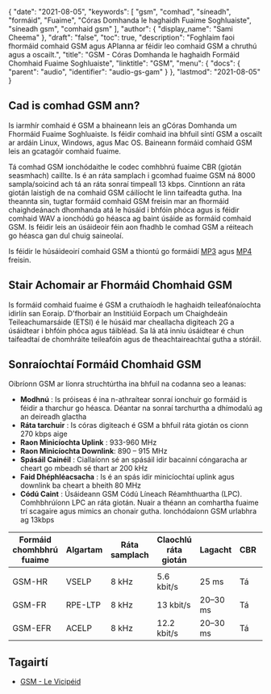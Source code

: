 {
  "date": "2021-08-05",
  "keywords": [
"gsm",
"comhad",
"síneadh",
"formáid",
"Fuaime",
"Córas Domhanda le haghaidh Fuaime Soghluaiste",
"síneadh gsm",
"comhaid gsm"
],
  "author": {
    "display_name": "Sami Cheema"
},
  "draft": "false",
  "toc": true,
  "description": "Foghlaim faoi fhormáid comhaid GSM agus APIanna ar féidir leo comhaid GSM a chruthú agus a oscailt.",
  "title": "GSM - Córas Domhanda le haghaidh Formáid Chomhaid Fuaime Soghluaiste",
  "linktitle": "GSM",
  "menu": {
    "docs": {
      "parent": "audio",
      "identifier": "audio-gs-gam"
}
},
  "lastmod": "2021-08-05"
}

## Cad is comhad GSM ann?

Is iarmhír comhaid é GSM a bhaineann leis an gCóras Domhanda um Fhormáid Fuaime Soghluaiste. Is féidir comhaid ina bhfuil síntí GSM a oscailt ar ardáin Linux, Windows, agus Mac OS. Baineann formáid comhaid GSM leis an gcatagóir comhaid fuaime.

Tá comhad GSM ionchódaithe le codec comhbhrú fuaime CBR (giotán seasmhach) caillte. Is é an ráta samplach i gcomhad fuaime GSM ná 8000 sampla/soicind ach tá an ráta sonraí timpeall 13 kbps. Cinntíonn an ráta giotán laistigh de na comhaid GSM cáilíocht le linn taifeadta gutha. Ina theannta sin, tugtar formáid comhaid GSM freisin mar an fhormáid chaighdeánach dhomhanda atá le húsáid i bhfóin phóca agus is féidir comhaid WAV a ionchódú go héasca ag baint úsáide as formáid comhaid GSM. Is féidir leis an úsáideoir féin aon fhadhb le comhad GSM a réiteach go héasca gan dul chuig saineolaí.

Is féidir le húsáideoirí comhaid GSM a thiontú go formáidí [MP3](/audio/mp3/) agus [MP4](/video/mp4/) freisin.

## Stair Achomair ar Fhormáid Chomhaid GSM

Is formáid comhaid fuaime é GSM a cruthaíodh le haghaidh teileafónaíochta idirlín san Eoraip. D'fhorbair an Institiúid Eorpach um Chaighdeáin Teileachumarsáide (ETSI) é le húsáid mar cheallacha digiteach 2G a úsáidtear i bhfóin phóca agus táibléad. Sa lá atá inniu úsáidtear é chun taifeadtaí de chomhráite teileafóin agus de theachtaireachtaí gutha a stóráil.

## Sonraíochtaí Formáid Chomhaid GSM ##

Oibríonn GSM ar líonra struchtúrtha ina bhfuil na codanna seo a leanas:

- **Modhnú** : Is próiseas é ina n-athraítear sonraí ionchuir go formáid is féidir a tharchur go héasca. Déantar na sonraí tarchurtha a dhímodalú ag an deireadh glactha
- **Ráta tarchuir** : Is córas digiteach é GSM a bhfuil ráta giotán os cionn 270 kbps aige
- **Raon Minicíochta Uplink** : 933-960 MHz
- **Raon Minicíochta Downlink**: 890 – 915 MHz
- **Spásáil Cainéil** : Ciallaíonn sé an spásáil idir bacainní cóngaracha ar cheart go mbeadh sé thart ar 200 kHz
- **Faid Dhéphléacsacha** : Is é an spás idir minicíochtaí uplink agus downlink ba cheart a bheith 80 MHz
- **Códú Caint** : Úsáideann GSM Códú Líneach Réamhthuartha (LPC). Comhbhrúíonn LPC an ráta giotán. Nuair a théann an comhartha fuaime trí scagaire agus mimics an chonair gutha. Ionchódaíonn GSM urlabhra ag 13kbps

| Formáid chomhbhrú fuaime | Algartam | Ráta samplach | Claochlú ráta giotán | Lagacht | CBR | VBR | Steirió | Ilchainéal |
| ----------------------- | --------- | ----------- | ----------------- | -------- | --- | --- | ------ | ------------ |
| |
| GSM-HR | VSELP | 8 kHz | 5.6 kbit/s | 25 ms | Tá | Níl | Níl | Níl |
| GSM-FR | RPE-LTP | 8 kHz | 13 kbit/s | 20–30 ms | Tá | Níl | Níl | Níl |
| GSM-EFR | ACELP | 8 kHz | 12.2 kbit/s | 20–30 ms | Tá | Níl | Níl | Níl |

## Tagairtí ##

* [GSM - Le Vicipéid]( https://en.wikipedia.org/wiki/Comparison_of_audio_coding_formats)


